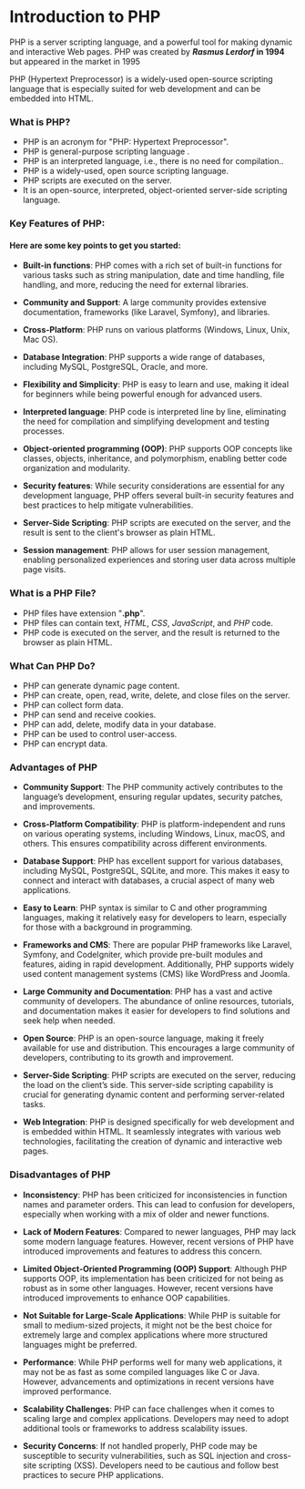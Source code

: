 # Introduction to PHP

PHP is a server scripting language, and a powerful tool for making dynamic and interactive Web pages. PHP was created by ***Rasmus Lerdorf* in 1994** but appeared in the market in 1995

PHP (Hypertext Preprocessor) is a widely-used open-source scripting language that is especially suited for web development and can be embedded into HTML. 


### What is PHP?

* PHP is an acronym for "PHP: Hypertext Preprocessor".
* PHP is general-purpose scripting language .
* PHP is an interpreted language, i.e., there is no need for compilation..
* PHP is a widely-used, open source scripting language.
* PHP scripts are executed on the server.
* It is an open-source, interpreted, object-oriented server-side scripting language.
 

### Key Features of PHP: 

#### Here are some key points to get you started:

* **Built-in functions**: PHP comes with a rich set of built-in functions for various tasks such as string manipulation, date and time handling, file handling, and more, reducing the need for external libraries.

* **Community and Support**: A large community provides extensive documentation, frameworks (like Laravel, Symfony), and libraries.

* **Cross-Platform**: PHP runs on various platforms (Windows, Linux, Unix, Mac OS).

* **Database Integration**: PHP supports a wide range of databases, including MySQL, PostgreSQL, Oracle, and more.

* **Flexibility and Simplicity**: PHP is easy to learn and use, making it ideal for beginners while being powerful enough for advanced users.

* **Interpreted language**: PHP code is interpreted line by line, eliminating the need for compilation and simplifying development and testing processes.

* **Object-oriented programming (OOP)**: PHP supports OOP concepts like classes, objects, inheritance, and polymorphism, enabling better code organization and modularity.

* **Security features**: While security considerations are essential for any development language, PHP offers several built-in security features and best practices to help mitigate vulnerabilities.

* **Server-Side Scripting**: PHP scripts are executed on the server, and the result is sent to the client's browser as plain HTML.

* **Session management**: PHP allows for user session management, enabling personalized experiences and storing user data across multiple page visits.

### What is a PHP File?
* PHP files have extension "**.php**".
* PHP files can contain text, *HTML*, *CSS*, *JavaScript*, and *PHP* code.
* PHP code is executed on the server, and the result is returned to the browser as plain HTML.



### What Can PHP Do?
* PHP can generate dynamic page content.
* PHP can create, open, read, write, delete, and close files on the server.
* PHP can collect form data.
* PHP can send and receive cookies.
* PHP can add, delete, modify data in your database.
* PHP can be used to control user-access.
* PHP can encrypt data.

### Advantages of PHP
* **Community Support**: The PHP community actively contributes to the language’s development, ensuring regular updates, security patches, and improvements.

* **Cross-Platform Compatibility**: PHP is platform-independent and runs on various operating systems, including Windows, Linux, macOS, and others. This ensures compatibility across different environments.

* **Database Support**: PHP has excellent support for various databases, including MySQL, PostgreSQL, SQLite, and more. This makes it easy to connect and interact with databases, a crucial aspect of many web applications.

* **Easy to Learn**: PHP syntax is similar to C and other programming languages, making it relatively easy for developers to learn, especially for those with a background in programming.

* **Frameworks and CMS**: There are popular PHP frameworks like Laravel, Symfony, and CodeIgniter, which provide pre-built modules and features, aiding in rapid development. Additionally, PHP supports widely used content management systems (CMS) like WordPress and Joomla.

* **Large Community and Documentation**: PHP has a vast and active community of developers. The abundance of online resources, tutorials, and documentation makes it easier for developers to find solutions and seek help when needed.

* **Open Source**: PHP is an open-source language, making it freely available for use and distribution. This encourages a large community of developers, contributing to its growth and improvement.

* **Server-Side Scripting**: PHP scripts are executed on the server, reducing the load on the client’s side. This server-side scripting capability is crucial for generating dynamic content and performing server-related tasks.

* **Web Integration**: PHP is designed specifically for web development and is embedded within HTML. It seamlessly integrates with various web technologies, facilitating the creation of dynamic and interactive web pages.


### Disadvantages of PHP
* **Inconsistency**: PHP has been criticized for inconsistencies in function names and parameter orders. This can lead to confusion for developers, especially when working with a mix of older and newer functions.

* **Lack of Modern Features**: Compared to newer languages, PHP may lack some modern language features. However, recent versions of PHP have introduced improvements and features to address this concern.

* **Limited Object-Oriented Programming (OOP) Support**: Although PHP supports OOP, its implementation has been criticized for not being as robust as in some other languages. However, recent versions have introduced improvements to enhance OOP capabilities.

* **Not Suitable for Large-Scale Applications**: While PHP is suitable for small to medium-sized projects, it might not be the best choice for extremely large and complex applications where more structured languages might be preferred.

* **Performance**: While PHP performs well for many web applications, it may not be as fast as some compiled languages like C or Java. However, advancements and optimizations in recent versions have improved performance.

* **Scalability Challenges**: PHP can face challenges when it comes to scaling large and complex applications. Developers may need to adopt additional tools or frameworks to address scalability issues.

* **Security Concerns**: If not handled properly, PHP code may be susceptible to security vulnerabilities, such as SQL injection and cross-site scripting (XSS). Developers need to be cautious and follow best practices to secure PHP applications.

